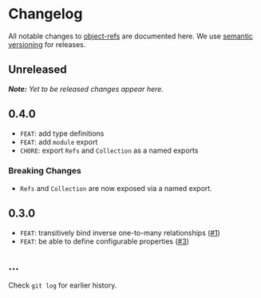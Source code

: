 # Changelog

All notable changes to [object-refs](https://github.com/bpmn-io/object-refs) are documented here. We use [semantic versioning](http://semver.org/) for releases.

## Unreleased

___Note:__ Yet to be released changes appear here._

## 0.4.0

* `FEAT`: add type definitions
* `FEAT`: add `module` export
* `CHORE`: export `Refs` and `Collection` as a named exports

### Breaking Changes

* `Refs` and `Collection` are now exposed via a named export.

## 0.3.0

* `FEAT`: transitively bind inverse one-to-many relationships ([#1](https://github.com/bpmn-io/object-refs/issues/1))
* `FEAT`: be able to define configurable properties ([#3](https://github.com/bpmn-io/object-refs/issues/3))

## ...

Check `git log` for earlier history.